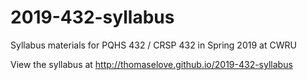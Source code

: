 # 2019-432-syllabus

Syllabus materials for PQHS 432 / CRSP 432 in Spring 2019 at CWRU

View the syllabus at http://thomaselove.github.io/2019-432-syllabus
